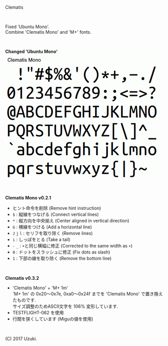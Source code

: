 Clematis

<br>

Fixed 'Ubuntu Mono'.  
Combine 'Clematis Mono' and 'M+' fonts.  

<br>

**Changed 'Ubuntu Mono'**  
![](font.gif)

<br>

**Clematis Mono v0.2.1**
- ヒント命令を削除 (Remove hint instruction)
- `$`         : 縦線をつなげる (Connect vertical lines)
- `*`         : 縦方向を中央揃え (Center aligned in vertical direction)
- `G`         : 横線をつける (Add a horizontal line)
- `J` `j` `l` : セリフを取り除く (Remove lines)
- `i`         : しっぽをとる (Take a tail)
- `-` `_`     : `+`と同じ横幅に修正 (Corrected to the same width as `+`)
- `0`         : ドットをスラッシュに修正 (Fix dots as slash)
- `1`         : 下部の線を取り除く (Remove the bottom line)

<br>

**Clematis v0.3.2**
- 'Clematis Mono' + 'M+ 1m'<br>
  'M+ 1m' の 0x20～0x7e, 0xa0～0x24f までを 'Clematis Mono' で置き換えたものです.<br>
  サイズ調整のためASCII文字を 106% 変形しています.<br>
- TESTFLIGHT-062 を使用
- 行間を狭くしています (Miguの値を使用)

<br>

(C) 2017 Uzuki.
